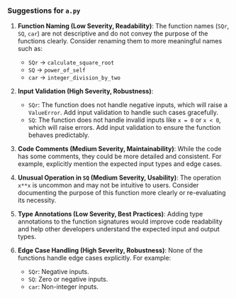 ### Suggestions for `a.py`

1. **Function Naming (Low Severity, Readability)**: The function names (`SQr`, `SQ`, `car`) are not descriptive and do not convey the purpose of the functions clearly. Consider renaming them to more meaningful names such as:
   - `SQr` → `calculate_square_root`
   - `SQ` → `power_of_self`
   - `car` → `integer_division_by_two`

2. **Input Validation (High Severity, Robustness)**:
   - `SQr`: The function does not handle negative inputs, which will raise a `ValueError`. Add input validation to handle such cases gracefully.
   - `SQ`: The function does not handle invalid inputs like `x = 0` or `x < 0`, which will raise errors. Add input validation to ensure the function behaves predictably.

3. **Code Comments (Medium Severity, Maintainability)**: While the code has some comments, they could be more detailed and consistent. For example, explicitly mention the expected input types and edge cases.

4. **Unusual Operation in `SQ` (Medium Severity, Usability)**: The operation `x**x` is uncommon and may not be intuitive to users. Consider documenting the purpose of this function more clearly or re-evaluating its necessity.

5. **Type Annotations (Low Severity, Best Practices)**: Adding type annotations to the function signatures would improve code readability and help other developers understand the expected input and output types.

6. **Edge Case Handling (High Severity, Robustness)**: None of the functions handle edge cases explicitly. For example:
   - `SQr`: Negative inputs.
   - `SQ`: Zero or negative inputs.
   - `car`: Non-integer inputs.

